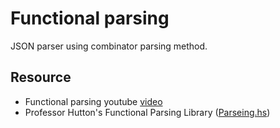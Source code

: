 # Functional parsing

JSON parser using combinator parsing method.


## Resource 
- Functional parsing youtube [video](https://www.youtube.com/watch?v=dDtZLm7HIJs)
- Professor Hutton's Functional Parsing Library ([Parseing.hs](http://www.cs.nott.ac.uk/~pszgmh/Parsing.hs))
